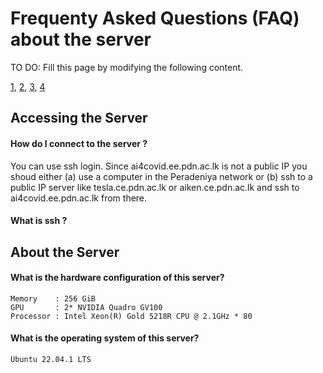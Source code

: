 # Frequenty Asked Questions (FAQ) about the server

TO DO: Fill this page by modifying the following content.

[1](https://faq.ce.pdn.ac.lk/network-n-servers/general-questions/), [2](https://faq.ce.pdn.ac.lk/network-n-servers/aiken/), [3](https://faq.ce.pdn.ac.lk/network-n-servers/tesla/), [4](https://faq.ce.pdn.ac.lk/network-n-servers/kepler/)

## Accessing the Server

#### How do I connect to the server ?
  You can use ssh login. Since ai4covid.ee.pdn.ac.lk is not a public IP you shoud either (a) use a computer in the Peradeniya network or (b) ssh to a public IP         server   like tesla.ce.pdn.ac.lk or aiken.ce.pdn.ac.lk and ssh to ai4covid.ee.pdn.ac.lk from there.
#### What is ssh ? 

## About the Server

#### What is the hardware configuration of this server?
    Memory    : 256 GiB
    GPU       : 2* NVIDIA Quadro GV100 
    Processor : Intel Xeon(R) Gold 5218R CPU @ 2.1GHz * 80
  
#### What is the operating system of this server?
    Ubuntu 22.04.1 LTS
   

